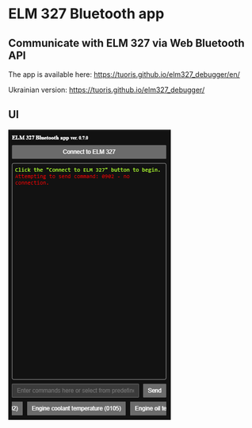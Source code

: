 # ELM 327 Bluetooth app

## Communicate with ELM 327 via Web Bluetooth API

The app is available here: https://tuoris.github.io/elm327_debugger/en/

Ukrainian version: https://tuoris.github.io/elm327_debugger/

## UI

![ELM 327 Bluetooth app on the smartphone](assets/smartphone-app-screen.png)
